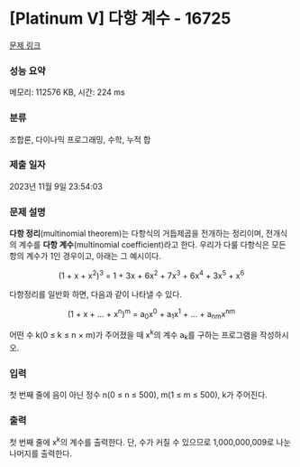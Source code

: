 # [Platinum V] 다항 계수 - 16725 

[문제 링크](https://www.acmicpc.net/problem/16725) 

### 성능 요약

메모리: 112576 KB, 시간: 224 ms

### 분류

조합론, 다이나믹 프로그래밍, 수학, 누적 합

### 제출 일자

2023년 11월 9일 23:54:03

### 문제 설명

<p><strong>다항 정리</strong>(multinomial theorem)는 다항식의 거듭제곱을 전개하는 정리이며, 전개식의 계수를 <strong>다항 계수</strong>(multinomial coefficient)라고 한다. 우리가 다룰 다항식은 모든 항의 계수가 1인 경우이고, 아래는 그 예시이다.</p>

<p style="text-align: center;">(1 + x + x<sup>2</sup>)<sup>3</sup> = 1 + 3x + 6x<sup>2</sup> + 7x<sup>3</sup> + 6x<sup>4</sup> + 3x<sup>5</sup> + x<sup>6</sup></p>

<p>다항정리를 일반화 하면, 다음과 같이 나타낼 수 있다.</p>

<p style="text-align: center;">(1 + x + ... + x<sup>n</sup>)<sup>m</sup> = a<sub>0</sub>x<sup>0</sup> + a<sub>1</sub>x<sup>1</sup> + ... + a<sub>nm</sub>x<sup>nm</sup></p>

<p>어떤 수 k(0 ≤ k ≤ n × m)가 주어졌을 때 x<sup>k</sup>의 계수 a<sub>k</sub>를 구하는 프로그램을 작성하시오.</p>

### 입력 

 <p>첫 번째 줄에 음이 아닌 정수 n(0 ≤ n ≤ 500), m(1 ≤ m ≤ 500), k가 주어진다.</p>

### 출력 

 <p>첫 번째 줄에 x<sup>k</sup>의 계수를 출력한다. 단, 수가 커질 수 있으므로 1,000,000,009로 나눈 나머지를 출력한다.</p>

